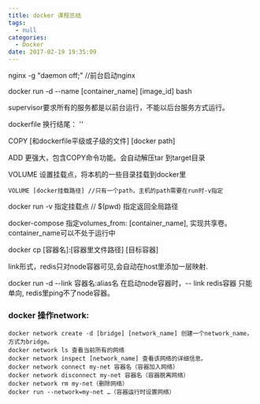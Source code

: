 ```yaml
---
title: docker 课程总结
tags:
  - null
categories:
  - Docker
date: 2017-02-19 19:35:09
---
```

nginx -g "daemon off;"  //前台启动nginx

docker run -d --name [container_name] [image_id]  bash

supervisor要求所有的服务都是以前台运行，不能以后台服务方式运行。

dockerfile 换行结尾： '\'

COPY [和dockerfile平级或子级的文件]  [docker path]

ADD 更强大，包含COPY命令功能。会自动解压tar 到target目录

VOLUME 设置挂载点，将本机的一些目录挂载到docker里

    VOLUME [docker挂载路径] //只有一个path，主机的path需要在run时-v指定

docker run -v 指定挂载点 // $(pwd) 指定返回全局路径

docker-compose 指定volumes_from: [container_name], 实现共享卷。container_name可以不处于运行中

docker cp [容器名]:[容器里文件路径]  [目标容器]

link形式，redis只对node容器可见,会自动在host里添加一层映射.

docker run -d --link 容器名:alias名     在启动node容器时，-- link redis容器 只能单向, redis里ping不了node容器。



### docker 操作network:
```
docker network create -d [bridge] [network_name] 创建一个network_name，方式为bridge。
docker network ls 查看当前所有的网络
docker network inspect [network_name] 查看该网络的详细信息。
docker network connect my-net 容器名（容器加入网络）
docker network disconnect my-net 容器名（容器脱离网络） 
docker network rm my-net（删除网络）
docker run --network=my-net …（容器运行时设置网络）
```
